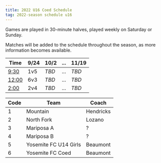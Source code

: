 ```yaml
---
title: 2022 U16 Coed Schedule
tag: 2022-season schedule u16
---
```


Games are played in 30-minute halves, played weekly on Saturday or Sunday.

Matches will be added to the schedule throughout the season, as more
information becomes available.


| Time         | 9/24  | 10/2 | ... | 11/19 |
|--------------|-------|------|-----|-------|
| <u>9:30</u>  | 1v5   | _TBD_ | ... | _TBD_ |
| <u>12:00</u> | 6v3   | _TBD_ | ... | _TBD_ |
| <u>2:00</u>  | 2v4   | _TBD_ | ... | _TBD_ |


| Code  | Team                  | Coach                         
|-------|-----------------------|---------------
| 1     | Mountain              | Hendricks
| 2     | North Fork            | Lozano
| 3     | Mariposa A            | ?
| 4     | Mariposa B            | ?
| 5     | Yosemite FC U14 Girls | Beaumont
| 6     | Yosemite FC Coed      | Beaumont
